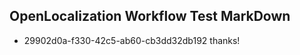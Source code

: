## OpenLocalization Workflow Test MarkDown
* 29902d0a-f330-42c5-ab60-cb3dd32db192 thanks!

<!--HONumber=Aug16_HO4-->


